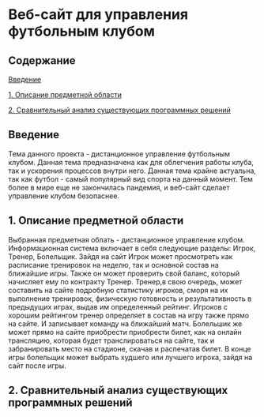 # Веб-сайт для управления футбольным клубом

## Содержание

[Введение](#introdution)

[1. Описание предметной области](#domainDescription)

[2. Сравнительный анализ существующих программных решений](#existSoftware)


<a name="introdution"/>

## Введение

<a name="domainDescription"/>

Тема данного проекта - дистанционное управление футбольным клубом. Данная тема предназначена как для облегчения работы клуба, так и ускорения процессов внутри него. Данная тема крайне актуальна, так как футбол - самый популярный вид спорта на данный момент. Тем более в мире еще не закончилась пандемия, и веб-сайт сделает управление клубом безопаснее.
## 1. Описание предметной области

<a name="existSoftware"/>
Выбранная предметная облать - дистанционное управление клубом. Информационная система включает в себя следующие разделы: Игрок, Тренер, Болельщик. Зайдя на сайт Игрок может просмотреть как расписание тренировок на неделю, так и основной состав на ближайшие игры. Также он может проверить свой баланс, который начисляет ему по контракту Тренер. Тренер,в свою очередь, может составить на сайте подробную статистику игроков, сморя на их выполнение тренировок, физическую готовность и результативность в предыдущих играх, выдав им определенный рейтинг. Игроков с хорошим рейтингом тренер определяет в состав на игру также прямо на сайте. И записывает команду на ближайший матч. Болельшик же может прямо на сайте приобрести приобрести билет, как на онлайн трансляцию, которая будет транслироваться на сайте, так и забранировать место на стадионе, скачав и распечатав билет. В конце игры болельщик может выбрать худшего или лучшего игрока, зайдя на сайт после игры.

## 2. Сравнительный анализ существующих программных решений
